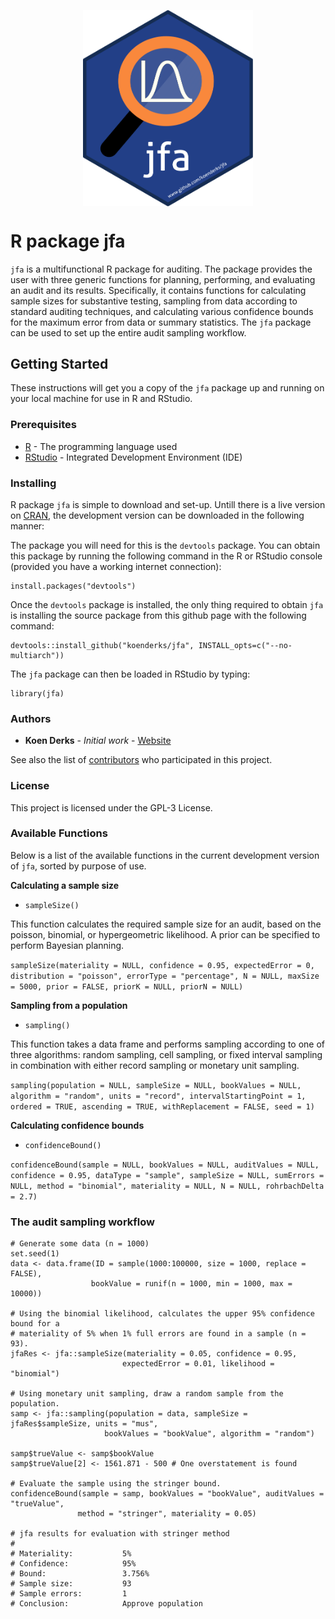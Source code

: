 <p align="center">
  <img src="./logo/jfaLogo.svg" align="middle" width="271.56" height="313.6">
</p>

# R package jfa

`jfa` is a multifunctional R package for auditing. The package provides the user with three generic functions for planning, 
performing, and evaluating an audit and its results. Specifically, it contains functions for calculating sample sizes for 
substantive testing, sampling from data according to standard auditing techniques, and calculating various confidence bounds 
for the maximum error from data or summary statistics. The `jfa` package can be used to set up the entire audit sampling 
workflow.

## Getting Started

These instructions will get you a copy of the `jfa` package up and running on your 
local machine for use in R and RStudio. 

### Prerequisites

* [R](https://cran.r-project.org/mirrors.html) - The programming language used
* [RStudio](https://www.rstudio.com/products/rstudio/download/) - Integrated Development Environment (IDE)

### Installing

R package `jfa` is simple to download and set-up. Untill there is a live version
on [CRAN](https://cran.r-project.org/), the development version can be downloaded
in the following manner:

The package you will need for this is the `devtools` package. You can obtain this package by running
the following command in the R or RStudio console (provided you have a working internet connection):

```
install.packages("devtools")
```

Once the `devtools` package is installed, the only thing required to obtain `jfa` is 
installing the source package from this github page with the following command:

```
devtools::install_github("koenderks/jfa", INSTALL_opts=c("--no-multiarch"))
```

The `jfa` package can then be loaded in RStudio by typing:
```
library(jfa)
```

### Authors

* **Koen Derks** - *Initial work* - [Website](https://koenderks.com)

See also the list of [contributors](https://github.com/koenderks/auditR/graphs/contributors) who participated in this project.

### License

This project is licensed under the GPL-3 License.

### Available Functions

Below is a list of the available functions in the current development version of
`jfa`, sorted by purpose of use.

**Calculating a sample size**

- `sampleSize()`

This function calculates the required sample size for an audit, based on the poisson, binomial, or hypergeometric likelihood. A prior can be specified to perform Bayesian planning.

`sampleSize(materiality = NULL, confidence = 0.95, expectedError = 0, distribution = "poisson", errorType = "percentage", N = NULL, maxSize = 5000, prior = FALSE, priorK = NULL, priorN = NULL)`


**Sampling from a population**

- `sampling()`

This function takes a data frame and performs sampling according to one of three algorithms: random sampling, cell sampling, or fixed interval sampling in combination with either record sampling or monetary unit sampling.

`sampling(population = NULL, sampleSize = NULL, bookValues = NULL, algorithm = "random", units = "record", intervalStartingPoint = 1, ordered = TRUE, ascending = TRUE, withReplacement = FALSE, seed = 1)`

**Calculating confidence bounds**

- `confidenceBound()`

`confidenceBound(sample = NULL, bookValues = NULL, auditValues = NULL, confidence = 0.95, dataType = "sample", sampleSize = NULL, sumErrors = NULL, method = "binomial", materiality = NULL, N = NULL, rohrbachDelta = 2.7)`

### The audit sampling workflow

```
# Generate some data (n = 1000)
set.seed(1)
data <- data.frame(ID = sample(1000:100000, size = 1000, replace = FALSE), 
                  bookValue = runif(n = 1000, min = 1000, max = 10000))

# Using the binomial likelihood, calculates the upper 95% confidence bound for a 
# materiality of 5% when 1% full errors are found in a sample (n = 93).
jfaRes <- jfa::sampleSize(materiality = 0.05, confidence = 0.95,
                         expectedError = 0.01, likelihood = "binomial")

# Using monetary unit sampling, draw a random sample from the population.
samp <- jfa::sampling(population = data, sampleSize = jfaRes$sampleSize, units = "mus", 
                     bookValues = "bookValue", algorithm = "random")

samp$trueValue <- samp$bookValue
samp$trueValue[2] <- 1561.871 - 500 # One overstatement is found

# Evaluate the sample using the stringer bound.
confidenceBound(sample = samp, bookValues = "bookValue", auditValues = "trueValue", 
               method = "stringer", materiality = 0.05)
               
# jfa results for evaluation with stringer method
#   
# Materiality:           5% 
# Confidence:            95% 
# Bound:                 3.756% 
# Sample size:           93 
# Sample errors:         1 
# Conclusion:            Approve population
```
